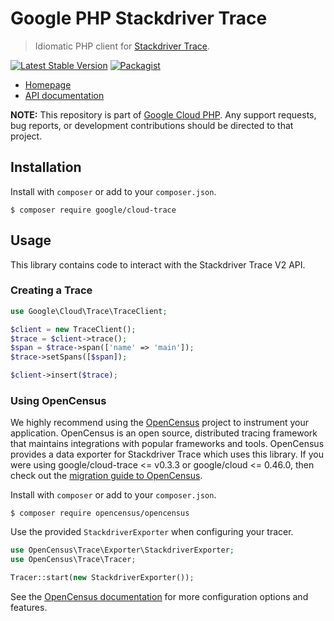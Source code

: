# Google PHP Stackdriver Trace

> Idiomatic PHP client for [Stackdriver Trace][stackdriver-trace].

[![Latest Stable Version](https://poser.pugx.org/google/cloud-trace/v/stable)](https://packagist.org/packages/google/cloud-trace) [![Packagist](https://img.shields.io/packagist/dm/google/cloud-trace.svg)](https://packagist.org/packages/google/cloud-trace)

* [Homepage][homepage]
* [API documentation][api-docs]

**NOTE:** This repository is part of [Google Cloud PHP][github-home]. Any
support requests, bug reports, or development contributions should be directed to
that project.

## Installation

Install with `composer` or add to your `composer.json`.

```
$ composer require google/cloud-trace
```

## Usage

This library contains code to interact with the Stackdriver Trace V2 API.

### Creating a Trace

```php
use Google\Cloud\Trace\TraceClient;

$client = new TraceClient();
$trace = $client->trace();
$span = $trace->span(['name' => 'main']);
$trace->setSpans([$span]);

$client->insert($trace);
```

### Using OpenCensus

We highly recommend using the [OpenCensus][opencensus] project to instrument
your application. OpenCensus is an open source, distributed tracing framework
that maintains integrations with popular frameworks and tools. OpenCensus
provides a data exporter for Stackdriver Trace which uses this library. If you
were using google/cloud-trace <= v0.3.3 or google/cloud  <= 0.46.0, then check
out the [migration guide to OpenCensus][opencensus-migration].

Install with `composer` or add to your `composer.json`.

```
$ composer require opencensus/opencensus
```

Use the provided `StackdriverExporter` when configuring your tracer.

```php
use OpenCensus\Trace\Exporter\StackdriverExporter;
use OpenCensus\Trace\Tracer;

Tracer::start(new StackdriverExporter());
```

See the [OpenCensus documentation][opencensus-php] for more configuration
options and features.

[stackdriver-trace]: https://cloud.google.com/trace/
[homepage]: http://googlecloudplatform.github.io/google-cloud-php
[api-docs]: http://googlecloudplatform.github.io/google-cloud-php/#/docs/cloud-trace/latest/trace/traceclient
[github-home]: https://github.com/googlecloudplatform/google-cloud-php
[opencensus]: http://opencensus.io
[opencensus-php]: https://github.com/census-instrumentation/opencensus-php
[opencensus-migration]: http://opencensus.io/opencensus-php/migrating-stackdriver-trace
